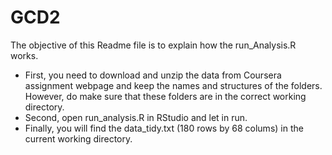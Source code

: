 GCD2
====

The objective of this Readme file is to explain how the run_Analysis.R works. 

* First, you need to download and unzip the data from Coursera assignment webpage and keep the names and structures of the folders. However, do make sure that these folders are in the correct working directory. 
* Second, open run_analysis.R in RStudio and let in run.
* Finally, you will find the data_tidy.txt (180 rows by 68 colums) in the current working directory. 
